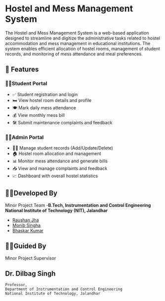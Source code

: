 # Hostel and Mess Management System
The Hostel and Mess Management System is a web-based application designed to streamline and digitize the administrative tasks related to hostel accommodation and mess management in educational institutions. The system enables efficient allocation of hostel rooms, management of student records, and monitoring of mess attendance and meal preferences.
## 🔧 Features

### 🧑‍🎓Student Portal
- ✅ Student registration and login
- 🛏️ View hostel room details and profile
- 🍽️ Mark daily mess attendance
- 💰 View monthly mess bill
- 🛠️ Submit maintenance complaints and feedback

### 🧑‍🏫Admin Portal
- 🧑‍💼 Manage student records (Add/Update/Delete)
- 🏠 Hostel room allocation and management
- 📊 Monitor mess attendance and generate bills
- 📥 View and manage complaints and feedback
- 📈 Dashboard with overall hostel statistics
## 👨‍💻Developed By
Minor Project Team -**B.Tech, Instrumentation and Control Engineering
National Institute of Technology (NIT), Jalandhar**
- [Raushan Jha](https://github.com/Raushanjha4754)
- [Monib Singha](https://github.com/Monib007)
- [Bhaskar Kumar](https://github.com/Dhairya250974)
## 🧑‍🏫Guided By
 Minor Project Supervisor
  ## Dr. Dilbag Singh
    Professor,
    Department of Instrumentation and Control Engineering
    National Institute of Technology, Jalandhar




